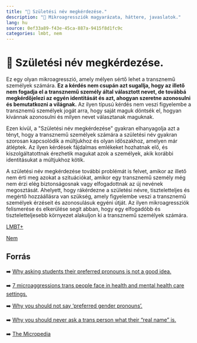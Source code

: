 ```yaml
---
title: "🚫 Születési név megkérdezése."
description: "🚫 Mikroagressziók magyarázata, háttere, javaslatok."
lang: hu
source: 0ef33a89-f43e-45ca-887a-9415f8d1fc9c
categories: lmbt, nem
---
```


<div class="wiki-content agression-title">

# 🚫 Születési név megkérdezése.

Ez egy olyan mikroagresszió, amely mélyen sértő lehet a transznemű személyek számára. **Ez a kérdés nem csupán azt sugallja, hogy az illető nem fogadja el a transznemű személy által választott nevet, de továbbá megkérdőjelezi az egyén identitását és azt, ahogyan szeretne azonosulni és bemutatkozni a világnak.** Az ilyen típusú kérdés nem veszi figyelembe a transznemű személyek jogát arra, hogy saját maguk döntsék el, hogyan kívánnak azonosulni és milyen nevet választanak maguknak.

Ezen kívül, a "Születési név megkérdezése" gyakran elhanyagolja azt a tényt, hogy a transznemű személyek számára a születési név gyakran szorosan kapcsolódik a múltjukhoz és olyan időszakhoz, amelyen már átléptek. Az ilyen kérdések fájdalmas emlékeket hozhatnak elő, és kiszolgáltatottnak érezhetik magukat azok a személyek, akik korábbi identitásukat a múltjukhoz kötik.

A születési név megkérdezése további problémát is felvet, amikor az illető nem érti meg azokat a szituációkat, amikor egy transznemű személy még nem érzi elég biztonságosnak vagy elfogadottnak az új nevének megosztását. Ahelyett, hogy rákérdezne a születési névre, tiszteletteljes és megértő hozzáállásra van szükség, amely figyelembe veszi a transznemű személyek érzéseit és azonosulásuk egyéni útját. Az ilyen mikroagressziók felismerése és elkerülése segít abban, hogy egy elfogadóbb és tiszteletteljesebb környezet alakuljon ki a transznemű személyek számára.

<div class="categories">

[LMBT+](/#/entry?id=lmbt)

[Nem](/#/entry?id=nem)

</div>

## Forrás

➡️ [Why asking students their preferred pronouns is not a good idea.](https://www.insidehighered.com/views/2018/09/19/why-asking-students-their-preferred-pronoun-not-good-idea-opinion)

➡️ [7 microaggressions trans people face in health and mental health care settings.](https://thebodyisnotanapology.com/magazine/7-microaggressions-trans-people-face-in-health-and-mental-healthcare-settings/)

➡️ [Why you should not say ‘preferred gender pronouns’.](https://www.forbes.com/sites/ashleefowlkes/2020/02/27/why-you-should-not-say-preferred-gender-pronouns/?sh=7d0e0ed11bd6)

➡️ [Why you should never ask a trans person what their “real name” is.](https://www.theodysseyonline.com/why-you-should-never-ask-trans-person-what-their-real-name-is)

➡️ [The Micropedia](https://www.themicropedia.org/)


</div>